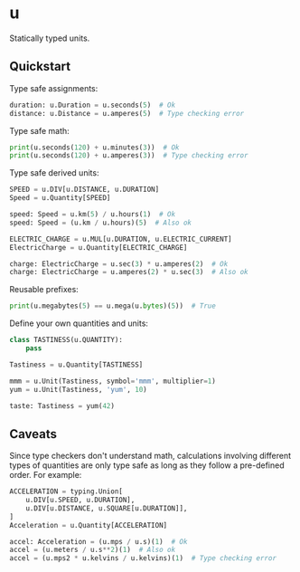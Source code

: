 # u

Statically typed units.

## Quickstart

Type safe assignments:

```python
duration: u.Duration = u.seconds(5)  # Ok
distance: u.Distance = u.amperes(5)  # Type checking error
```

Type safe math:

```python
print(u.seconds(120) + u.minutes(3))  # Ok
print(u.seconds(120) + u.amperes(3))  # Type checking error
```

Type safe derived units:

```python
SPEED = u.DIV[u.DISTANCE, u.DURATION]
Speed = u.Quantity[SPEED]

speed: Speed = u.km(5) / u.hours(1)  # Ok
speed: Speed = (u.km / u.hours)(5)  # Also ok

ELECTRIC_CHARGE = u.MUL[u.DURATION, u.ELECTRIC_CURRENT]
ElectricCharge = u.Quantity[ELECTRIC_CHARGE]

charge: ElectricCharge = u.sec(3) * u.amperes(2)  # Ok
charge: ElectricCharge = u.amperes(2) * u.sec(3)  # Also ok
```

Reusable prefixes:

```python
print(u.megabytes(5) == u.mega(u.bytes)(5))  # True
```

Define your own quantities and units:

```python
class TASTINESS(u.QUANTITY):
    pass

Tastiness = u.Quantity[TASTINESS]

mmm = u.Unit(Tastiness, symbol='mmm', multiplier=1)
yum = u.Unit(Tastiness, 'yum', 10)

taste: Tastiness = yum(42)
```

## Caveats

Since type checkers don't understand math, calculations involving different types of quantities are
only type safe as long as they follow a pre-defined order. For example:

```python
ACCELERATION = typing.Union[
    u.DIV[u.SPEED, u.DURATION],
    u.DIV[u.DISTANCE, u.SQUARE[u.DURATION]],
]
Acceleration = u.Quantity[ACCELERATION]

accel: Acceleration = (u.mps / u.s)(1)  # Ok
accel = (u.meters / u.s**2)(1)  # Also ok
accel = (u.mps2 * u.kelvins / u.kelvins)(1)  # Type checking error
```
